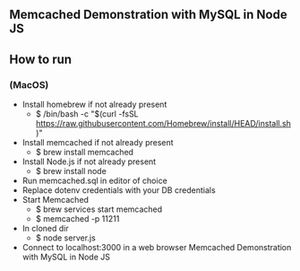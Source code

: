 ## Memcached Demonstration with MySQL in Node JS

## How to run
### (MacOS)
- Install homebrew if not already present
  - $ /bin/bash -c "$(curl -fsSL https://raw.githubusercontent.com/Homebrew/install/HEAD/install.sh)"
- Install memcached if not already present
  - $ brew install memcached
- Install Node.js if not already present
  - $ brew install node
- Run memcached.sql in editor of choice
- Replace dotenv credentials with your DB credentials
- Start Memcached
  - $ brew services start memcached
  - $ memcached -p 11211
- In cloned dir
  - $ node server.js
- Connect to localhost:3000 in a web browser Memcached Demonstration with MySQL in Node JS
